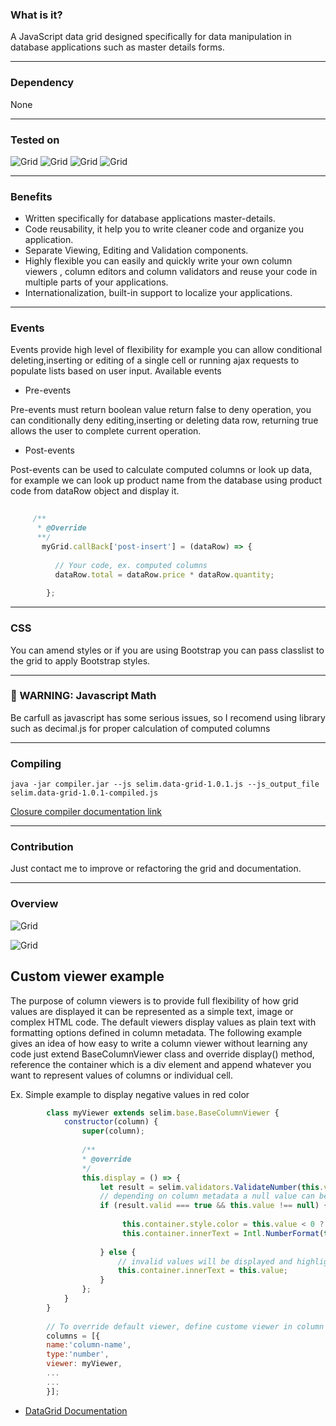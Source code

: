  ### What is it?
 
  A JavaScript data grid designed specifically for data manipulation in database applications such as master details forms.

----
### Dependency

None

----

### Tested on

![Grid](https://github.com/YaserFarghaly/Javascript-Data-Grid/wiki/other/edge.png "Edge")
![Grid](https://github.com/YaserFarghaly/Javascript-Data-Grid/wiki/other/chrome.png "Chrome")
![Grid](https://github.com/YaserFarghaly/Javascript-Data-Grid/wiki/other/firefox.png "Firefox")
![Grid](https://github.com/YaserFarghaly/Javascript-Data-Grid/wiki/other/opera.png "Opera")

---

### Benefits
- Written specifically for database applications master-details.
- Code reusability, it help you to write cleaner code and organize you application.
- Separate Viewing, Editing and Validation components.
- Highly flexible you  can easily and quickly write your own column viewers , column editors and column validators and reuse your code in multiple parts of your applications.
- Internationalization, built-in support to localize your applications.

---

### Events
Events provide high level of flexibility for example you can allow conditional deleting,inserting or editing of a single cell or running ajax requests to populate lists based on user input. Available events
 
 - Pre-events
 
  Pre-events must return boolean value return false to deny operation, you can conditionally deny editing,inserting or deleting data row, returning true allows the user to  complete current operation.
 
 - Post-events
 
  Post-events can be used to calculate computed columns or look up data, for example we can look up product name from the database using product code from dataRow object and display it.
 
```javascript
 
     /**
      * @Override
      **/
       myGrid.callBack['post-insert'] = (dataRow) => {
       
          // Your code, ex. computed columns
          dataRow.total = dataRow.price * dataRow.quantity;
            
        };
 ```
----
### CSS
You can amend styles or if you are using Bootstrap you can pass classlist to the grid to apply Bootstrap styles.

----

### &#x1F534; WARNING: Javascript Math
Be carfull as javascript has some serious issues, so I recomend using library such as decimal.js for proper calculation of computed columns

------

### Compiling
```console
java -jar compiler.jar --js selim.data-grid-1.0.1.js --js_output_file selim.data-grid-1.0.1-compiled.js
```
[Closure compiler documentation link ](https://developers.google.com/closure/compiler/docs/gettingstarted_app)

----

### Contribution
Just contact me to improve or refactoring the grid and documentation.

----

### Overview

![Grid](https://github.com/YaserFarghaly/Javascript-Data-Grid/wiki/other/demo-1.png "DataGrid attached to document body")





![Grid](https://github.com/YaserFarghaly/Javascript-Data-Grid/wiki/other/design.png "DataGrid design")

## Custom viewer example
The purpose of column viewers is to provide full flexibility of how grid values are displayed it can be represented as a simple text, image or complex HTML code. The default viewers display values as plain text with formatting options defined in column metadata. The following example gives an idea of how easy to write a column viewer without learning any code just extend BaseColumnViewer class and override display() method, reference the container which is a div element and append whatever you want to represent values of columns or individual cell.

Ex. Simple example to display negative values in red color

```javascript
        class myViewer extends selim.base.BaseColumnViewer {
            constructor(column) {
                super(column); 
                
                /** 
                * @override 
                */
                this.display = () => {
                    let result = selim.validators.ValidateNumber(this.value,column);
                    // depending on column metadata a null value can be valid value if the column is not required
                    if (result.valid === true && this.value !== null) {
                       
                         this.container.style.color = this.value < 0 ? 'red':'inherit';
                         this.container.innerText = Intl.NumberFormat(this.locale, this.options).format(this.value);
                        
                    } else {
                        // invalid values will be displayed and highlighted
                        this.container.innerText = this.value;
                    }
                };
            }
        }
        
        // To override default viewer, define custome viewer in column metadata
        columns = [{
        name:'column-name',
        type:'number',
        viewer: myViewer,
        ...
        ...
        }];
```


-  [DataGrid Documentation](https://github.com/YaserFarghaly/Javascript-Data-Grid/wiki "Documentation link")


